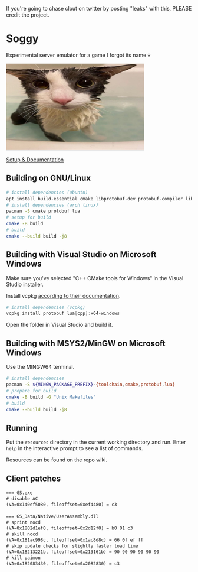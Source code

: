 If you're going to chase clout on twitter by posting "leaks" with this, PLEASE credit the project.

# Soggy

Experimental server emulator for a game I forgot its name 💀

![soggy cat](soggy_cat.png "soggy cat")

[Setup & Documentation](https://nitter.pussthecat.org/sillysoggycat/)

## Building on GNU/Linux

```sh
# install dependencies (ubuntu)
apt install build-essential cmake libprotobuf-dev protobuf-compiler liblua5.3-dev
# install dependencies (arch linux)
pacman -S cmake protobuf lua
# setup for build
cmake -B build
# build
cmake --build build -j8
```

## Building with Visual Studio on Microsoft Windows

Make sure you've selected "C++ CMake tools for Windows" in the Visual Studio installer.

Install vcpkg [according to their documentation](https://vcpkg.io/en/getting-started.html).

```powershell
# install dependencies (vcpkg)
vcpkg install protobuf lua[cpp]:x64-windows
```

Open the folder in Visual Studio and build it.

## Building with MSYS2/MinGW on Microsoft Windows

Use the MINGW64 terminal.

```sh
# install dependencies
pacman -S ${MINGW_PACKAGE_PREFIX}-{toolchain,cmake,protobuf,lua}
# prepare for build
cmake -B build -G "Unix Makefiles"
# build
cmake --build build -j8
```

## Running

Put the `resources` directory in the current working directory and run. Enter `help` in the interactive prompt to see a list of commands.

Resources can be found on the repo wiki.

## Client patches

```
=== GS.exe
# disable AC
(VA=0x140ef5080, fileoffset=0xef4480) = c3

=== GS_Data/Native/UserAssembly.dll
# sprint nocd
(VA=0x1802d1ef0, fileoffset=0x2d12f0) = b0 01 c3
# skill nocd
(VA=0x181ac998c, fileoffset=0x1ac8d8c) = 66 0f ef ff
# skip update checks for slightly faster load time
(VA=0x18213221b, fileoffset=0x213161b) = 90 90 90 90 90 90
# kill paimon
(VA=0x182083430, fileoffset=0x2082830) = c3
```
